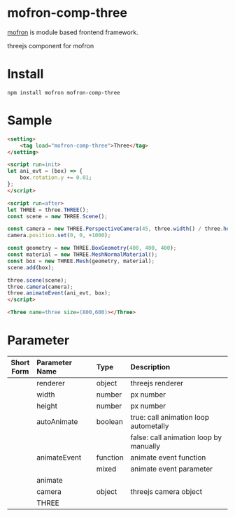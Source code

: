 # mofron-comp-three
[mofron](https://mofron.github.io/mofron/) is module based frontend framework.

threejs component for mofron


# Install
```
npm install mofron mofron-comp-three
```

# Sample
```html
<setting>
    <tag load="mofron-comp-three">Three</tag>
</setting>

<script run=init>
let ani_evt = (box) => {
    box.rotation.y += 0.01;
};
</script>

<script run=after>
let THREE = three.THREE();
const scene = new THREE.Scene();

const camera = new THREE.PerspectiveCamera(45, three.width() / three.height());
camera.position.set(0, 0, +1000);

const geometry = new THREE.BoxGeometry(400, 400, 400);
const material = new THREE.MeshNormalMaterial();
const box = new THREE.Mesh(geometry, material);
scene.add(box);

three.scene(scene);
three.camera(camera);
three.animateEvent(ani_evt, box);
</script>

<Three name=three size=(800,600)></Three>
```

# Parameter

| Short<br>Form | Parameter Name | Type | Description |
|:-------------:|:---------------|:-----|:------------|
| | renderer | object | threejs renderer |
| | width | number | px number |
| | height | number | px number |
| | autoAnimate | boolean | true: call animation loop autometally |
| | | | false: call animation loop by manually |
| | animateEvent | function | animate event function |
| | | mixed | animate event parameter |
| | animate | ||| | scene | object | threejs scene object |
| | camera | object | threejs camera object |
| | THREE | ||
